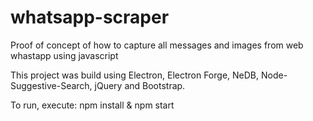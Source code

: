 # whatsapp-scraper
Proof of concept of how to capture all messages and images from web whastapp using javascript

This project was build using Electron, Electron Forge, NeDB, Node-Suggestive-Search, jQuery and Bootstrap.

To run, execute: npm install & npm start
